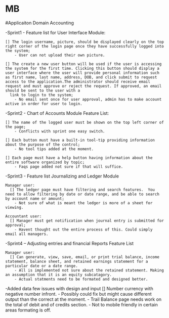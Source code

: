# MB

#Applicaiton Domain Accounting

  -Sprint1 - Feature list for User Interface Module:  
    
    [] The login username, picture, should be displayed clearly on the top right corner of the login page once they have successfully logged into the system;
        - User can not upload their own picture. 

    [] The create a new user button will be used if the user is accessing the system for the first time. Clicking this button should display a user interface where the user will provide personal information such as first name, last name, address, DOB, and click submit to request access to the application.The administrator should receive email request and must approve or reject the request. If approved, an email should be sent to the user with a
      link to login to the system;
        - No email sent once for user approval, admin has to make account active in order for user to login.

  -Sprint2 - Chart of Accounts Module Feature List:

    [] The name of the logged user must be shown on the top left corner of the page;
        - Conflicts with sprint one easy switch.

    [] Each button must have a built-in tool-tip providing information about the purpose of the control;
        - No tool tips added at the moment.

    [] Each page must have a help button having information about the entire software organized by topic;
        - Faqs page added not sure if that will suffice. 



  -Sprint3 - Feature list Journalizing and Ledger Module

    Manager user:
      [] The ledger page must have filtering and search features.  You need to allow filtering by date or date range, and be able to search by account name or amount;
        - Not sure of what is meant the ledger is more of a sheet for viewing.

    Accountant user:
      [] Manager must get notification when journal entry is submitted for approval;
        - Havent thought out the entire process of this. Could simply email all managers.

  -Sprint4 – Adjusting entries and financial Reports Feature List

    Manager user:
      [] Can generate, view, save, email, or print trial balance, income statement, balance sheet, and retained earnings statement for a particular date or a date range.
        - All is implemented not sure about the retained statement. Making an assumption that it is an equity subcatagory. 
        - Actual statments need to be formated and designed better.

  -Added data few issues with design and input
    [] Number currency with negative number infront.
      - Possibly could fix but might cause different output than the correct at the moment.
      - Trail Balance page needs work on the total of debit and of credits section.
      - Not to mobile friendly in certain areas formating is off.
       
